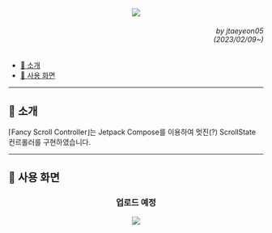 <div align=center>
    <img src="https://capsule-render.vercel.app/api?type=waving&height=280&fontSize=70&fontAlignY=45&color=auto&customColorList=20&section=header&text=Fancy%20Scroll%20Controller"/>
</div>

<div align=right>
    <h6>
        by jtaeyeon05<br/>
        (2023/02/09~)
    </h6>
</div>

<ul dir="auto">
    <li>
        <a href="https://github.com/error0918/MiniProjects/tree/main/FancyScrollController#-----소개">
            📜 소개
        </a>
    </li>
    <li>
        <a href="https://github.com/error0918/MiniProjects/tree/main/FancyScrollController#-----사용%20화면">
            📱️ 사용 화면
        </a>
    </li>
</ul>

---

<h2>
    📜 소개
</h2>

⌈Fancy Scroll Controller⌋는 Jetpack Compose를 이용하여 멋진(?) ScrollState 컨르롤러를 구현하였습니다.

---

<h2>
    📱️ 사용 화면
</h2>

<div align="center">
    <h3>
        업로드 예정
    </h3>
</div>

<div align=center>
    <img src="https://capsule-render.vercel.app/api?type=waving&height=200&color=auto&customColorList=20&section=footer&desc=Copyright%202023.%20jtaeyeon05%20all%20rights%20reserved"/>
</div>